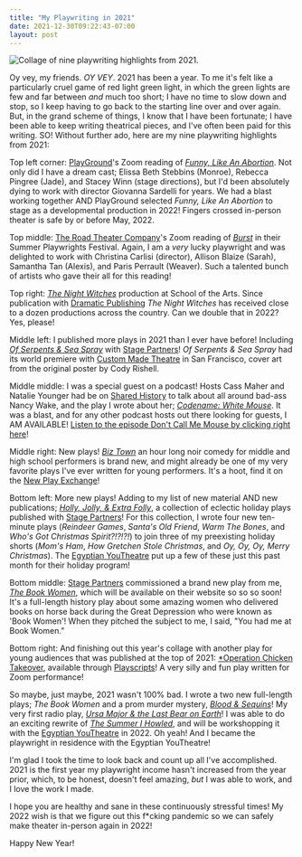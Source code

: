 ```yaml
---
title: "My Playwriting in 2021"
date: 2021-12-30T09:22:43-07:00
layout: post
---
```


![Collage of nine playwriting highlights from 2021.](/images/B994E786-A9E0-4368-A156-F6F9C7250FD9-COLLAGE.JPG)

Oy vey, my friends. *OY VEY*. 2021 has been a year. To me it's felt like a particularly cruel game of red light green light, in which the green lights are few and far between *and* much too short; I have no time to slow down and stop, so I keep having to go back to the starting line over and over again. But, in the grand scheme of things, I know that I have been fortunate; I have been able to keep writing theatrical pieces, and I've often been paid for this writing. SO! Without further ado, here are my nine playwriting highlights from 2021:

Top left corner: [PlayGround](https://playground-sf.org/)'s Zoom reading of [*Funny, Like An Abortion*](https://newplayexchange.org/plays/450187/funny-abortion). Not only did I have a dream cast; Elissa Beth Stebbins (Monroe), Rebecca Pingree (Jade), and Stacey Winn (stage directions), but I'd been absolutely dying to work with director Giovanna Sardelli for years. We had a blast working together AND PlayGround selected *Funny, Like An Abortion* to stage as a developmental production in 2022! Fingers crossed in-person theater is safe by or before May, 2022.

Top middle: [The Road Theater Company](https://roadtheatre.org/)'s Zoom reading of [*Burst*](https://newplayexchange.org/plays/138560/burst) in their Summer Playwrights Festival. Again, I am a *very* lucky playwright and was delighted to work with Christina Carlisi (director), Allison Blaize (Sarah), Samantha Tan (Alexis), and Paris Perrault (Weaver). Such a talented bunch of artists who gave their all for this reading!

Top right: [*The Night Witches*](https://www.dramaticpublishing.com/the-night-witches) production at School of the Arts. Since publication with [Dramatic Publishing](https://www.dramaticpublishing.com/) *The Night Witches* has received close to a dozen productions across the country. Can we double that in 2022? Yes, please!

Middle left: I published more plays in 2021 than I ever have before! Including [*Of Serpents & Sea Spray*](https://www.yourstagepartners.com/products/of-serpents-sea-spray) with [Stage Partners](https://www.yourstagepartners.com/)! *Of Serpents & Sea Spray* had its world premiere with [Custom Made Theatre](https://www.custommade.org/) in San Francisco, cover art from the original poster by Cody Rishell.

Middle middle: I was a special guest on a podcast! Hosts Cass Maher and Natalie Younger had be on [Shared History](https://sharedhistory.carrd.co/) to talk about all around bad-ass Nancy Wake, and the play I wrote about her; [*Codename: White Mouse*](https://newplayexchange.org/plays/48794/codename-white-mouse). It was a blast, and for any other podcast hosts out there looking for guests, I AM AVAILABLE! [Listen to the episode Don't Call Me Mouse by clicking right here](https://arcadeaudio.net/shared-history/2021/5/17/056-dont-call-me-mouse-feat-rachel-bublitz)!

Middle right: New plays! [*Biz Town*](https://newplayexchange.org/plays/1652713/biz-town) an hour long noir comedy for middle and high school performers is brand new, and might already be one of my very favorite plays I've ever written for young performers. It's a hoot, find it on the [New Play Exchange](https://newplayexchange.org/users/275/rachel-bublitz)!

Bottom left: More new plays! Adding to my list of new material AND new publications; [*Holly, Jolly, & Extra Folly*](https://www.yourstagepartners.com/products/holly-jolly-extra-folly), a collection of eclectic holiday plays published with [Stage Partners](https://www.yourstagepartners.com/)! For this collection, I wrote four new ten-minute plays (*Reindeer Games*, *Santa's Old Friend*, *Warm The Bones*, and *Who's Got Christmas Spirit?!?!?!*) to join three of my preexisting holiday shorts (*Mom's Ham*, *How Gretchen Stole Christmas*, and *Oy, Oy, Oy, Merry Christmas*). The [Egyptian YouTheatre](https://parkcityshows.com/index.php/youtheatre) put up a few of these just this past month for their holiday program!

Bottom middle: [Stage Partners](https://www.yourstagepartners.com/) commissioned a brand new play from me, [*The Book Women*](https://www.yourstagepartners.com/products/the-book-women), which will be available on their website so so so soon! It's a full-length history play about some amazing women who delivered books on horse back during the Great Depression who were known as 'Book Women'! When they pitched the subject to me, I said, "You had me at Book Women."

Bottom right: And finishing out this year's collage with another play for young audiences that was published at the top of 2021: [*Operation Chicken Takeover](https://www.playscripts.com/play/4985), available through [Playscripts](https://www.playscripts.com/playwrights/bios/2029)! A very silly and fun play written for Zoom performance!

So maybe, just maybe, 2021 wasn't 100% bad. I wrote a two new full-length plays; *The Book Women* and a prom murder mystery, [*Blood & Sequins*](https://newplayexchange.org/plays/1646616/blood-sequins)! My very first radio play, [*Ursa Major & the Last Bear on Earth*](https://newplayexchange.org/plays/1523513/ursa-major-last-bear-earth)! I was able to do an exciting rewrite of [*The Summer I Howled*](https://newplayexchange.org/plays/529011/summer-i-howled), and will be workshopping it with the [Egyptian YouTheatre](https://parkcityshows.com/index.php/youtheatre) in 2022. Oh yeah! And I became the playwright in residence with the Egyptian YouTheatre!

I'm glad I took the time to look back and count up all I've accomplished. 2021 is the first year my playwright income hasn't increased from the year prior, which, to be honest, doesn't feel amazing, *but* I was able to work, and I love the work I made.

I hope you are healthy and sane in these continuously stressful times! My 2022 wish is that we figure out this f*cking pandemic so we can safely make theater in-person again in 2022!

Happy New Year!
